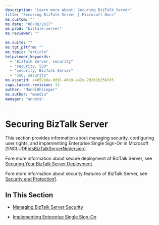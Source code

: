 ```yaml
---
description: "Learn more about: Securing BizTalk Server"
title: "Securing BizTalk Server | Microsoft Docs"
ms.custom: ""
ms.date: "06/08/2017"
ms.prod: "biztalk-server"
ms.reviewer: ""

ms.suite: ""
ms.tgt_pltfrm: ""
ms.topic: "article"
helpviewer_keywords: 
  - "BizTalk Server, security"
  - "security, SSO"
  - "security, BizTalk Server"
  - "SSO, security"
ms.assetid: e4052e6a-dd91-40e9-a42a-7d1b1b2567d5
caps.latest.revision: 13
author: "MandiOhlinger"
ms.author: "mandia"
manager: "anneta"
---
```

# Securing BizTalk Server
This section provides information about managing security, configuring user rights, and implementing Enterprise Single Sign-On in Microsoft [!INCLUDE[btsBizTalkServerNoVersion](../includes/btsbiztalkservernoversion-md.md)].  
  
 Fore more information about secure deployment of BizTalk Server, see [Securing Your BizTalk Server Deployment](../install-and-config-guides/securing-your-biztalk-server-deployment.md).  
  
 Fore more information about security features of BizTalk Server, see [Security and Protection1](https://msdn.microsoft.com/library/dn149557.aspx).  
  
## In This Section  
  
-   [Managing BizTalk Server Security](../core/managing-biztalk-server-security.md)  
  
-   [Implementing Enterprise Single Sign-On](../core/implementing-enterprise-single-sign-on.md)

